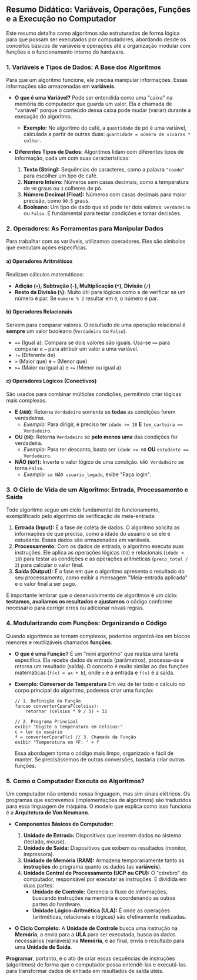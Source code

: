 ## Resumo Didático: Variáveis, Operações, Funções e a Execução no Computador

Este resumo detalha como algoritmos são estruturados de forma lógica para que possam ser executados por computadores, abordando desde os conceitos básicos de variáveis e operações até a organização modular com funções e o funcionamento interno do hardware.

### 1\. Variáveis e Tipos de Dados: A Base dos Algoritmos

Para que um algoritmo funcione, ele precisa manipular informações. Essas informações são armazenadas em **variáveis**.

  - **O que é uma Variável?**
    Pode ser entendida como uma "caixa" na memória do computador que guarda um valor. Ela é chamada de "variável" porque o conteúdo dessa caixa pode mudar (variar) durante a execução do algoritmo.

      - **Exemplo:** No algoritmo do café, a `quantidade` de pó é uma variável, calculada a partir de outras duas: `quantidade = número de xícaras * colher`.

  - **Diferentes Tipos de Dados:**
    Algoritmos lidam com diferentes tipos de informação, cada um com suas características:

    1.  **Texto (String):** Sequências de caracteres, como a palavra `"coado"` para escolher um tipo de café.
    2.  **Número Inteiro:** Números sem casas decimais, como a temperatura de `90` graus ou `3` colheres de pó.
    3.  **Número Decimal (Float):** Números com casas decimais para maior precisão, como `90.5` graus.
    4.  **Booleano:** Um tipo de dado que só pode ter dois valores: `Verdadeiro` ou `Falso`. É fundamental para testar condições e tomar decisões.

### 2\. Operadores: As Ferramentas para Manipular Dados

Para trabalhar com as variáveis, utilizamos operadores. Eles são símbolos que executam ações específicas.

#### a) Operadores Aritméticos

Realizam cálculos matemáticos:

  - **Adição (`+`), Subtração (`-`), Multiplicação (`*`), Divisão (`/`)**
  - **Resto da Divisão (`%`):** Muito útil para lógicas como a de verificar se um número é par. Se `numero % 2` resultar em `0`, o número é par.

#### b) Operadores Relacionais

Servem para comparar valores. O resultado de uma operação relacional é **sempre** um valor booleano (`Verdadeiro` ou `Falso`).

  - `==` (Igual a): Compara se dois valores são iguais. Usa-se `==` para comparar e `=` para atribuir um valor a uma variável.
  - `!=` (Diferente de)
  - `>` (Maior que) e `<` (Menor que)
  - `>=` (Maior ou igual a) e `<=` (Menor ou igual a)

#### c) Operadores Lógicos (Conectivos)

São usados para combinar múltiplas condições, permitindo criar lógicas mais complexas.

  - **E (`AND`):** Retorna `Verdadeiro` somente se **todas** as condições forem verdadeiras.
      - *Exemplo:* Para dirigir, é preciso ter `idade >= 18` **E** `tem_carteira == Verdadeiro`.
  - **OU (`OR`):** Retorna `Verdadeiro` se **pelo menos uma** das condições for verdadeira.
      - *Exemplo:* Para ter desconto, basta ser `idade >= 60` **OU** `estudante == Verdadeiro`.
  - **NÃO (`NOT`):** Inverte o valor lógico de uma condição. `NÃO Verdadeiro` se torna `Falso`.
      - *Exemplo:* `se NÃO usuario_logado`, exibe "Faça login".

### 3\. O Ciclo de Vida de um Algoritmo: Entrada, Processamento e Saída

Todo algoritmo segue um ciclo fundamental de funcionamento, exemplificado pelo algoritmo de verificação de meia-entrada:

1.  **Entrada (Input):** É a fase de coleta de dados. O algoritmo solicita as informações de que precisa, como a idade do usuário e se ele é estudante. Esses dados são armazenados em variáveis.
2.  **Processamento:** Com os dados de entrada, o algoritmo executa suas instruções. Ele aplica as operações lógicas (`OU`) e relacionais (`idade < 18`) para testar as condições e as operações aritméticas (`preco_total / 2`) para calcular o valor final.
3.  **Saída (Output):** É a fase em que o algoritmo apresenta o resultado do seu processamento, como exibir a mensagem "Meia-entrada aplicada" e o valor final a ser pago.

É importante lembrar que o desenvolvimento de algoritmos é um ciclo: **testamos, avaliamos os resultados e ajustamos** o código conforme necessário para corrigir erros ou adicionar novas regras.

### 4\. Modularizando com Funções: Organizando o Código

Quando algoritmos se tornam complexos, podemos organizá-los em blocos menores e reutilizáveis chamados **funções**.

  - **O que é uma Função?**
    É um "mini algoritmo" que realiza uma tarefa específica. Ela recebe dados de entrada (parâmetros), processa-os e retorna um resultado (saída). O conceito é muito similar ao das funções matemáticas (`f(x) = ax + b`), onde `x` é a entrada e `f(x)` é a saída.

  - **Exemplo: Conversor de Temperatura**
    Em vez de ter todo o cálculo no corpo principal do algoritmo, podemos criar uma função:

    ```pseudocode
    // 1. Definição da Função
    funcao converterCparaF(celsius):
        retornar (celsius * 9 / 5) + 32

    // 2. Programa Principal
    exibir "Digite a temperatura em Celsius:"
    c = ler do usuário
    f = converterCparaF(c) // 3. Chamada da Função
    exibir "Temperatura em ºF: " + f
    ```

    Essa abordagem torna o código mais limpo, organizado e fácil de manter. Se precisássemos de outras conversões, bastaria criar outras funções.

### 5\. Como o Computador Executa os Algoritmos?

Um computador não entende nossa linguagem, mas sim sinais elétricos. Os programas que escrevemos (implementações de algoritmos) são traduzidos para essa linguagem de máquina. O modelo que explica como isso funciona é a **Arquitetura de Von Neumann**.

  - **Componentes Básicos do Computador:**

    1.  **Unidade de Entrada:** Dispositivos que inserem dados no sistema (teclado, mouse).
    2.  **Unidade de Saída:** Dispositivos que exibem os resultados (monitor, impressora).
    3.  **Unidade de Memória (RAM):** Armazena temporariamente tanto as **instruções** do programa quanto os dados (as **variáveis**).
    4.  **Unidade Central de Processamento (UCP ou CPU):** O "cérebro" do computador, responsável por executar as instruções. É dividida em duas partes:
          - **Unidade de Controle:** Gerencia o fluxo de informações, buscando instruções na memória e coordenando as outras partes do hardware.
          - **Unidade Lógico-Aritmética (ULA):** É onde as operações (aritméticas, relacionais e lógicas) são efetivamente realizadas.

  - **O Ciclo Completo:**
    A **Unidade de Controle** busca uma instrução na **Memória**, a envia para a **ULA** para ser executada, busca os dados necessários (variáveis) na **Memória**, e ao final, envia o resultado para uma **Unidade de Saída**.

**Programar**, portanto, é o ato de criar essas sequências de instruções (algoritmos) de forma que o computador possa entendê-las e executá-las para transformar dados de entrada em resultados de saída úteis.